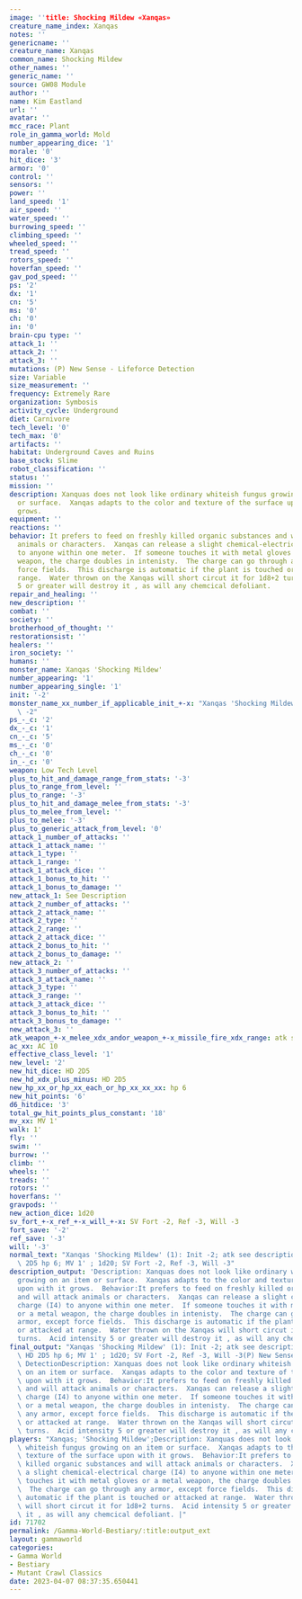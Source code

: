 ```yaml
---
image: ''title: Shocking Mildew «Xanqas»
creature_name_index: Xanqas
notes: ''
genericname: ''
creature_name: Xanqas
common_name: Shocking Mildew
other_names: ''
generic_name: ''
source: GW08 Module
author: ''
name: Kim Eastland
url: ''
avatar: ''
mcc_race: Plant
role_in_gamma_world: Mold
number_appearing_dice: '1'
morale: '0'
hit_dice: '3'
armor: '0'
control: ''
sensors: ''
power: ''
land_speed: '1'
air_speed: ''
water_speed: ''
burrowing_speed: ''
climbing_speed: ''
wheeled_speed: ''
tread_speed: ''
rotors_speed: ''
hoverfan_speed: ''
gav_pod_speed: ''
ps: '2'
dx: '1'
cn: '5'
ms: '0'
ch: '0'
in: '0'
brain-cpu type: ''
attack_1: ''
attack_2: ''
attack_3: ''
mutations: (P) New Sense - Lifeforce Detection
size: Variable
size_measurement: ''
frequency: Extremely Rare
organization: Symbosis
activity_cycle: Underground
diet: Carnivore
tech_level: '0'
tech_max: '0'
artifacts: ''
habitat: Underground Caves and Ruins
base_stock: Slime
robot_classification: ''
status: ''
mission: ''
description: Xanquas does not look like ordinary whiteish fungus growing on an item
  or surface.  Xanqas adapts to the color and texture of the surface upon with it
  grows.
equipment: ''
reactions: ''
behavior: It prefers to feed on freshly killed organic substances and will attack
  animals or characters.  Xanqas can release a slight chemical-electrical charge (I4)
  to anyone within one meter.  If someone touches it with metal gloves or a metal
  weapon, the charge doubles in intenisty.  The charge can go through any armor, except
  force fields.  This discharge is automatic if the plant is touched or attacked at
  range.  Water thrown on the Xanqas will short circut it for 1d8+2 turns.  Acid intensity
  5 or greater will destroy it , as will any chemcical defoliant.
repair_and_healing: ''
new_description: ''
combat: ''
society: ''
brotherhood_of_thought: ''
restorationsist: ''
healers: ''
iron_society: ''
humans: ''
monster_name: Xanqas 'Shocking Mildew'
number_appearing: '1'
number_appearing_single: '1'
init: '-2'
monster_name_xx_number_if_applicable_init_+-x: "Xanqas 'Shocking Mildew' (1): Init\
  \ -2"
ps_-_c: '2'
dx_-_c: '1'
cn_-_c: '5'
ms_-_c: '0'
ch_-_c: '0'
in_-_c: '0'
weapon: Low Tech Level
plus_to_hit_and_damage_range_from_stats: '-3'
plus_to_range_from_level: ''
plus_to_range: '-3'
plus_to_hit_and_damage_melee_from_stats: '-3'
plus_to_melee_from_level: ''
plus_to_melee: '-3'
plus_to_generic_attack_from_level: '0'
attack_1_number_of_attacks: ''
attack_1_attack_name: ''
attack_1_type: ''
attack_1_range: ''
attack_1_attack_dice: ''
attack_1_bonus_to_hit: ''
attack_1_bonus_to_damage: ''
new_attack_1: See Description
attack_2_number_of_attacks: ''
attack_2_attack_name: ''
attack_2_type: ''
attack_2_range: ''
attack_2_attack_dice: ''
attack_2_bonus_to_hit: ''
attack_2_bonus_to_damage: ''
new_attack_2: ''
attack_3_number_of_attacks: ''
attack_3_attack_name: ''
attack_3_type: ''
attack_3_range: ''
attack_3_attack_dice: ''
attack_3_bonus_to_hit: ''
attack_3_bonus_to_damage: ''
new_attack_3: ''
atk_weapon_+-x_melee_xdx_andor_weapon_+-x_missile_fire_xdx_range: atk see description
ac_xx: AC 10
effective_class_level: '1'
new_level: '2'
new_hit_dice: HD 2D5
new_hd_xdx_plus_minus: HD 2D5
new_hp_xx_or_hp_xx_each_or_hp_xx_xx_xx: hp 6
new_hit_points: '6'
d6_hitdice: '3'
total_gw_hit_points_plus_constant: '18'
mv_xx: MV 1'
walk: 1'
fly: ''
swim: ''
burrow: ''
climb: ''
wheels: ''
treads: ''
rotors: ''
hoverfans: ''
gravpods: ''
new_action_dice: 1d20
sv_fort_+-x_ref_+-x_will_+-x: SV Fort -2, Ref -3, Will -3
fort_save: '-2'
ref_save: '-3'
will: '-3'
normal_text: "Xanqas 'Shocking Mildew' (1): Init -2; atk see description; AC 10; HD\
  \ 2D5 hp 6; MV 1' ; 1d20; SV Fort -2, Ref -3, Will -3"
description_output: 'Description: Xanquas does not look like ordinary whiteish fungus
  growing on an item or surface.  Xanqas adapts to the color and texture of the surface
  upon with it grows.  Behavior:It prefers to feed on freshly killed organic substances
  and will attack animals or characters.  Xanqas can release a slight chemical-electrical
  charge (I4) to anyone within one meter.  If someone touches it with metal gloves
  or a metal weapon, the charge doubles in intenisty.  The charge can go through any
  armor, except force fields.  This discharge is automatic if the plant is touched
  or attacked at range.  Water thrown on the Xanqas will short circut it for 1d8+2
  turns.  Acid intensity 5 or greater will destroy it , as will any chemcical defoliant.'
final_output: "Xanqas 'Shocking Mildew' (1): Init -2; atk see description; AC 10;\
  \ HD 2D5 hp 6; MV 1' ; 1d20; SV Fort -2, Ref -3, Will -3(P) New Sense - Lifeforce\
  \ DetectionDescription: Xanquas does not look like ordinary whiteish fungus growing\
  \ on an item or surface.  Xanqas adapts to the color and texture of the surface\
  \ upon with it grows.  Behavior:It prefers to feed on freshly killed organic substances\
  \ and will attack animals or characters.  Xanqas can release a slight chemical-electrical\
  \ charge (I4) to anyone within one meter.  If someone touches it with metal gloves\
  \ or a metal weapon, the charge doubles in intenisty.  The charge can go through\
  \ any armor, except force fields.  This discharge is automatic if the plant is touched\
  \ or attacked at range.  Water thrown on the Xanqas will short circut it for 1d8+2\
  \ turns.  Acid intensity 5 or greater will destroy it , as will any chemcical defoliant."
players: "Xanqas; 'Shocking Mildew';Description: Xanquas does not look like ordinary\
  \ whiteish fungus growing on an item or surface.  Xanqas adapts to the color and\
  \ texture of the surface upon with it grows.  Behavior:It prefers to feed on freshly\
  \ killed organic substances and will attack animals or characters.  Xanqas can release\
  \ a slight chemical-electrical charge (I4) to anyone within one meter.  If someone\
  \ touches it with metal gloves or a metal weapon, the charge doubles in intenisty.\
  \  The charge can go through any armor, except force fields.  This discharge is\
  \ automatic if the plant is touched or attacked at range.  Water thrown on the Xanqas\
  \ will short circut it for 1d8+2 turns.  Acid intensity 5 or greater will destroy\
  \ it , as will any chemcical defoliant. |"
id: 71702
permalink: /Gamma-World-Bestiary/:title:output_ext
layout: gammaworld
categories:
- Gamma World
- Bestiary
- Mutant Crawl Classics
date: 2023-04-07 08:37:35.650441
---
```

